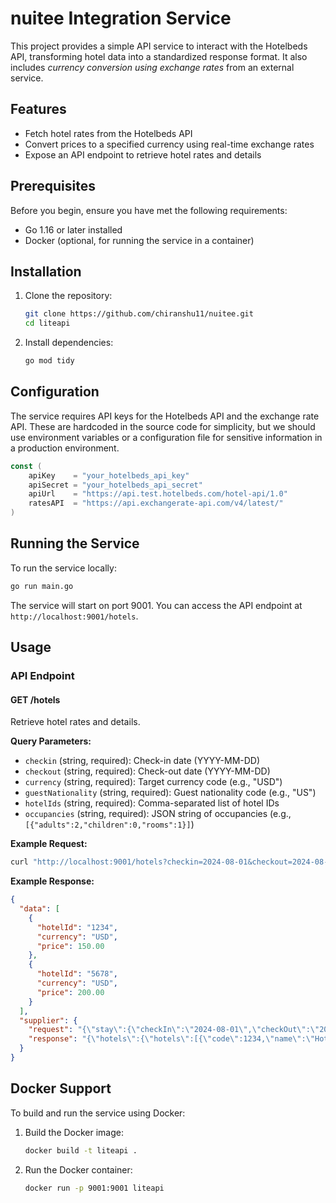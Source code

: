 # nuitee Integration Service

This project provides a simple API service to interact with the Hotelbeds API, transforming hotel data into a standardized response format. It also includes *currency conversion using exchange rates* from an external service.

## Features

- Fetch hotel rates from the Hotelbeds API
- Convert prices to a specified currency using real-time exchange rates
- Expose an API endpoint to retrieve hotel rates and details

## Prerequisites

Before you begin, ensure you have met the following requirements:

- Go 1.16 or later installed
- Docker (optional, for running the service in a container)

## Installation

1. Clone the repository:

   ```bash
   git clone https://github.com/chiranshu11/nuitee.git
   cd liteapi
   ```

2. Install dependencies:

   ```bash
   go mod tidy
   ```

## Configuration

The service requires API keys for the Hotelbeds API and the exchange rate API. These are hardcoded in the source code for simplicity, but we should use environment variables or a configuration file for sensitive information in a production environment.

```go
const (
    apiKey    = "your_hotelbeds_api_key"
    apiSecret = "your_hotelbeds_api_secret"
    apiUrl    = "https://api.test.hotelbeds.com/hotel-api/1.0"
    ratesAPI  = "https://api.exchangerate-api.com/v4/latest/"
)
```

## Running the Service

To run the service locally:

```bash
go run main.go
```

The service will start on port 9001. You can access the API endpoint at `http://localhost:9001/hotels`.

## Usage

### API Endpoint

#### GET /hotels

Retrieve hotel rates and details.

**Query Parameters:**

- `checkin` (string, required): Check-in date (YYYY-MM-DD)
- `checkout` (string, required): Check-out date (YYYY-MM-DD)
- `currency` (string, required): Target currency code (e.g., "USD")
- `guestNationality` (string, required): Guest nationality code (e.g., "US")
- `hotelIds` (string, required): Comma-separated list of hotel IDs
- `occupancies` (string, required): JSON string of occupancies (e.g., `[{"adults":2,"children":0,"rooms":1}]`)

**Example Request:**

```bash
curl "http://localhost:9001/hotels?checkin=2024-08-01&checkout=2024-08-10&currency=USD&guestNationality=US&hotelIds=1234,5678&occupancies=[{\"adults\":2,\"children\":0,\"rooms\":1}]"
```

**Example Response:**

```json
{
  "data": [
    {
      "hotelId": "1234",
      "currency": "USD",
      "price": 150.00
    },
    {
      "hotelId": "5678",
      "currency": "USD",
      "price": 200.00
    }
  ],
  "supplier": {
    "request": "{\"stay\":{\"checkIn\":\"2024-08-01\",\"checkOut\":\"2024-08-10\"},\"hotels\":{\"hotel\":[\"1234\",\"5678\"]},\"occupancies\":[{\"adults\":2,\"children\":0,\"rooms\":1}]}",
    "response": "{\"hotels\":{\"hotels\":[{\"code\":1234,\"name\":\"Hotel One\",\"minRate\":\"150\",\"currency\":\"USD\"},{\"code\":5678,\"name\":\"Hotel Two\",\"minRate\":\"200\",\"currency\":\"USD\"}]}}"
  }
}
```

## Docker Support

To build and run the service using Docker:

1. Build the Docker image:

   ```bash
   docker build -t liteapi .
   ```

2. Run the Docker container:

   ```bash
   docker run -p 9001:9001 liteapi
   ```

